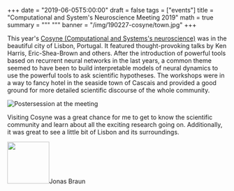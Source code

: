 +++
date = "2019-06-05T5:00:00"
draft = false
tags = ["events"]
title = "Computational and System's Neuroscience Meeting 2019" 
math = true
summary = """
"""
banner = "/img/190227-cosyne/town.jpg"
+++

This year's [Cosyne (Computational and Systems's neuroscience)](http://cosyne.org/c/index.php?title=Cosyne_19) was in the beautiful city of Lisbon, Portugal. It featured thought-provoking talks by Ken Harris, Eric-Shea-Brown and others. After the introduction of powerful tools based on recurrent neural networks in the last years, a common theme seemed to have been to build interpretable models of neural dynamics to use the powerful tools to ask scientific hypotheses. The workshops were in a way to fancy hotel in the seaside town of Cascais and provided a good ground for more detailed scientific discourse of the whole community.

![Postersession at the meeting](/img/190227-cosyne/postersession.jpg)

Visiting Cosyne was a great chance for me to get to know the scientific community and learn about all the exciting research going on. Additionally, it was great to see a little bit of Lisbon and its surroundings.

<div class="chip">
<img src="/img/student-list/Picture_MSNE_JonasBraun_180714 - Jonas Braun.jpg" width="96" height="96">Jonas Braun</div>
<br/>